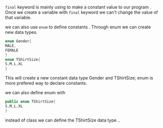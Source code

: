 `final` keyword is mainly using to make a constant value to our program .
Once we create a variable with `final` keyword we can't change the value of that variable.



we can also use `enum` to define constants .
Through enum we can create new data types.

```java
enum Gender{
MALE,
FEMALE
}
enum TShirtSize{
S,M,L,XL
}
```

This will create  a new constant data type Gender and TShirtSize;
enum is more prefered way to declare constants.


we can also define enum with 

````java
public enum TShirtSize{
S,M,L,XL
}
````

instead of class we can define the TShirtSize data type ..
